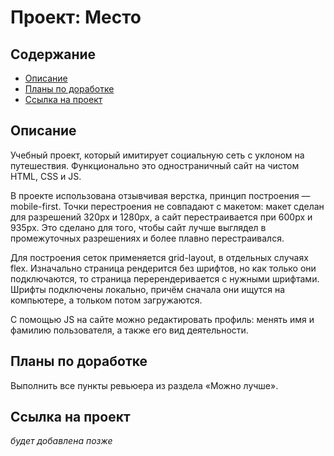 # Проект: Место

## Содержание

- [Описание](#Описание)
- [Планы по доработке](#Планы-по-доработке)
- [Ссылка на проект](#Ссылка-на-проект)

## Описание

Учебный проект, который имитирует социальную сеть с уклоном на путешествия.
Функционально это одностраничный сайт на чистом HTML, CSS и JS.

В проекте использована отзывчивая верстка, принцип построения — mobile-first.
Точки перестроения не совпадают с макетом: макет сделан для разрешений 320px и 1280px,
а сайт перестраивается при 600px и 935px. Это сделано для того, чтобы сайт лучше выглядел в промежуточных разрешениях и более плавно перестраивался.

Для построения сеток применяется grid-layout, в отдельных случаях flex.
Изначально страница рендерится без шрифтов, но как только они подключаются, то страница перерендеривается с нужными шрифтами.
Шрифты подключены локально, причём сначала они ищутся на компьютере, а тольком потом загружаются.

С помощью JS на сайте можно редактировать профиль: менять имя и фамилию пользователя, а также его вид деятельности.


## Планы по доработке

Выполнить все пункты ревьюера из раздела «Можно лучше».

## Ссылка на проект

*будет добавлена позже*
